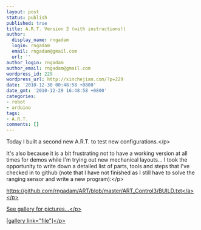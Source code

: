 ```yaml
---
layout: post
status: publish
published: true
title: A.R.T. Version 2 (with instructions!)
author:
  display_name: rngadam
  login: rngadam
  email: rngadam@gmail.com
  url: ''
author_login: rngadam
author_email: rngadam@gmail.com
wordpress_id: 229
wordpress_url: http://xinchejian.com/?p=229
date: '2010-12-30 00:48:58 +0800'
date_gmt: '2010-12-29 16:48:58 +0800'
categories:
- robot
- arduino
tags:
- A.R.T.
comments: []
---
```

<p>Today I built a second new A.R.T. to test new configurations.<&#47;p></p>
<p>It's also because it is a bit frustrating not to have a working version at all times for demos while I'm trying out new mechanical layouts...  I took the opportunity to write down a detailed list of parts, tools and steps that I've checked in to github (note that I have not finished as I still have to solve the ranging sensor and write a new program):<&#47;p></p>
<p><a href="https:&#47;&#47;github.com&#47;rngadam&#47;ART&#47;blob&#47;master&#47;ART_Control3&#47;BUILD.txt">https:&#47;&#47;github.com&#47;rngadam&#47;ART&#47;blob&#47;master&#47;ART_Control3&#47;BUILD.txt<&#47;a><&#47;p></p>
<p>See gallery for pictures...<&#47;p></p>
<p>[gallery link="file"]<&#47;p></p>
